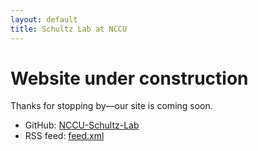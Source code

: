 ```yaml
---
layout: default
title: Schultz Lab at NCCU
---
```


# Website under construction
Thanks for stopping by—our site is coming soon.

- GitHub: <a href="https://github.com/NCCU-Schultz-Lab" target="_blank" rel="noopener">NCCU-Schultz-Lab</a>
- RSS feed: <a href="{{ '/feed.xml' | relative_url }}">feed.xml</a>
